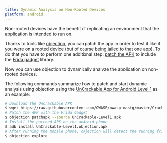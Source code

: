 ```yaml
---
title: Dynamic Analysis on Non-Rooted Devices
platform: android
---
```


Non-rooted devices have the benefit of replicating an environment that the application is intended to run on.

Thanks to tools like [objection](0x08a-Testing-Tools.md#objection), you can patch the app in order to test it like if you were on a rooted device (but of course being jailed to that one app). To do that you have to perform one additional step: [patch the APK](https://github.com/sensepost/objection/wiki/Patching-Android-Applications#patching---patching-an-apk "patching - patching an APK") to include the [Frida gadget](https://www.frida.re/docs/gadget/ "Frida Gadget") library.

Now you can use objection to dynamically analyze the application on non-rooted devices.

The following commands summarize how to patch and start dynamic analysis using objection using the [UnCrackable App for Android Level 1](../../apps/android/MASTG-APP-0003.md) as an example:

```bash
# Download the Uncrackable APK
$ wget https://raw.githubusercontent.com/OWASP/owasp-mastg/master/Crackmes/Android/Level_01/UnCrackable-Level1.apk
# Patch the APK with the Frida Gadget
$ objection patchapk --source UnCrackable-Level1.apk
# Install the patched APK on the android phone
$ adb install UnCrackable-Level1.objection.apk
# After running the mobile phone, objection will detect the running frida-server through the APK
$ objection explore
```
